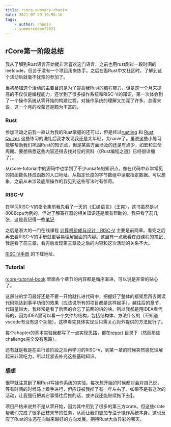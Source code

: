 ```yaml
---
title: rcore-summary-rhonin
date: 2021-07-29 19:50:16
tags:
    - author: rhonin
    - summercodeof2021
---
```

## rCore第一阶段总结

我从了解到Rust语言开始就非常喜欢这门语言，之前也用rust刷过一段时间的leetcode，但苦于没有一个项目用来练手。之后在逛Rust中文社区时，了解到这个活动后就毫不犹豫的参加了。

当初参加这个活动的主要目的是为了提高我Rust的编程能力，但是这一个月来提高的不仅仅是编程能力，还学到了很多操作系统和RISC-V的知识。第一次体会到了一个操作系统从零开始的构建过程，对操作系统的理解又加深了许多。总得来说，这一个月的收获还是颇为丰富的。

### Rust

参加活动之前我一直认为我的Rust掌握的还可以，但是经过[rustling](https://github.com/rust-lang/rustlings) 和 [Rust Quizes](https://dtolnay.github.io/rust-quiz/1) 这些练习的洗礼后我才发现我还是太年轻，太naive了。虽说这些小练习能够帮助我们巩固Rust的知识点，但是某些方面涉及的还是有点少，如宏和生命周期。要想熟悉这些内容还得去找对应的资料（《Rust编程之道》已经很详细了）。

从rcore-tutorial中的源码中也学到了不少unsafe的知识点。像在代码中非常常见的把函数名转成函数的入口地址、从指定长度的字节数组中读取指定数据。可以想象，之前从未涉及底层操作的我见到这些写法时有惊奇。



### RISC-V

在学习RISC-V的指令集前我先看了一天的《汇编语言》（王爽），这书虽然是以8086cpu为例的，但对了解寄存器的相关知识还是很有帮助的。我只看了前几张，这是我记得一些[笔记](https://codechina.csdn.net/qq_21726851/rcore-rust-rhonin/-/blob/master/doc/day13-%E6%B1%87%E7%BC%96%E8%AF%AD%E8%A8%80.md)

之后是浙大的一门在线课程 [计算机组成与设计：RISC-V](https://www.icourse163.org/course/ZJU-1452997167) 主要是前两章。看完之后再去看RISC-V的手册就更容易理解里面的内容。这里有一点我看在线课程的[笔记](https://codechina.csdn.net/qq_21726851/rcore-rust-rhonin/-/blob/master/doc/day16-RISCV%E6%8C%87%E4%BB%A4.md) ,我是看了前三章，看完后发现第三章及之后的内容和这次活动的关系不大。

[RISC-V手册](http://crva.io/documents/RISC-V-Reader-Chinese-v2p1.pdf) 的下载地址。



### Tutorial

[rcore-tutorial-book](https://rcore-os.github.io/rCore-Tutorial-Book-v3/chapter0/index.html) 里面各个章节的内容都是循序渐进，可以说是非常的贴心了。

这部分的学习最好还是不要一开始就扎进代码中，把握好了整体的框架后再去阅读代码能达到事半功倍的效果（应该说所有的项目都是这样起手）。越往后的章节，代码量越大，我经常是看了后面的会忘了前面的讲的啥。所以我都是用IDEA看代码的，因为IDEA里可以看一个文件的结构，包括结构体、方法什么的（不知道vscode有没有这个功能）。这样看完具体实现后只需关心对外提供的方法就行了。

每个chapter的基本实验我都写了一点实现思路，都在[report](https://codechina.csdn.net/qq_21726851/rcore-rust-rhonin/-/tree/master/report) 目录下（然而那些challenge完全没有思路）。

还有就是我是在进行该阶段之后再学习的RISC-V，到某一章的时候突然感觉理解起来非常吃力，所以赶紧去补充这些基础知识。



### 感想

很早就注意到了用Rust写操作系统的实验。每次想开始的时候都对会对自己说，等有时间的时候马上着手进行，但应该被我推了有一年左右了。如果不是有这次的活动，让我强行把其它事情往后推的话，或许我还能继续拖下去🤣。

项目严格来说并不是从零开始，因为其中用到了很多的第三方crate。但这些crate帮我们完成了很多细枝末节的任务，从而让我们更加专注于操作系统本身。这也反应了Rust的生态在向越来越好的方向发展，期待Rust大放异彩的哪天。


